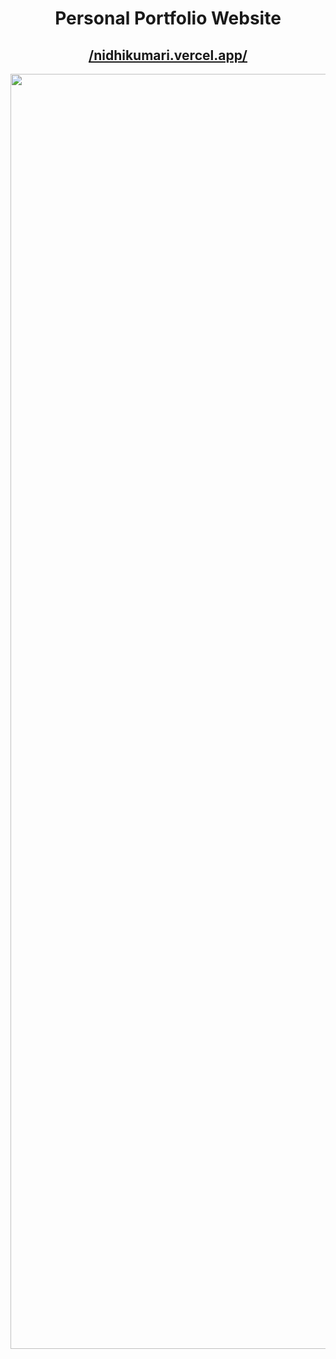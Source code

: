 <div align="center">

<h1>Personal Portfolio Website </h1>

<h2>
  <a href="https://nidhikumari.vercel.app/">/nidhikumari.vercel.app/</a>
</h2>


<div align="center">
  <a href="https://nidhikumari.vercel.app/">
  <img width="2040" alt="Device - Macbook Air" src="https://user-images.githubusercontent.com/77065920/176469357-6bd74b0d-6206-494e-9296-f0b2edeab524.png">
  </a>
</div>

<br/>

